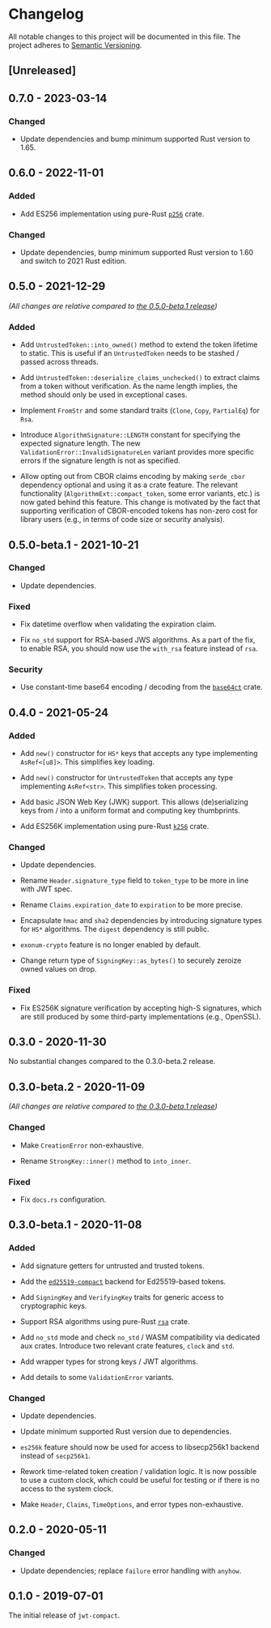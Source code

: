 # Changelog

All notable changes to this project will be documented in this file.
The project adheres to [Semantic Versioning](http://semver.org/spec/v2.0.0.html).

## [Unreleased]

## 0.7.0 - 2023-03-14

### Changed

- Update dependencies and bump minimum supported Rust version to 1.65.

## 0.6.0 - 2022-11-01

### Added

- Add ES256 implementation using pure-Rust [`p256`] crate.

### Changed

- Update dependencies, bump minimum supported Rust version to 1.60 and switch to 2021 Rust edition.

## 0.5.0 - 2021-12-29

*(All changes are relative compared to [the 0.5.0-beta.1 release](#050-beta1---2021-10-21))*

### Added

- Add `UntrustedToken::into_owned()` method to extend the token lifetime to static.
  This is useful if an `UntrustedToken` needs to be stashed / passed across threads.

- Add `UntrustedToken::deserialize_claims_unchecked()` to extract claims from a token
  without verification. As the name length implies, the method should only be used
  in exceptional cases.

- Implement `FromStr` and some standard traits (`Clone`, `Copy`, `PartialEq`) for `Rsa`.

- Introduce `AlgorithmSignature::LENGTH` constant for specifying the expected 
  signature length. The new `ValidationError::InvalidSignatureLen` variant provides
  more specific errors if the signature length is not as specified.

- Allow opting out from CBOR claims encoding by making `serde_cbor` dependency optional
  and using it as a crate feature. The relevant functionality (`AlgorithmExt::compact_token`,
  some error variants, etc.) is now gated behind this feature.
  This change is motivated by the fact that supporting verification of CBOR-encoded tokens 
  has non-zero cost for library users (e.g., in terms of code size or security analysis).

## 0.5.0-beta.1 - 2021-10-21

### Changed

- Update dependencies.

### Fixed

- Fix datetime overflow when validating the expiration claim.

- Fix `no_std` support for RSA-based JWS algorithms. As a part of the fix,
  to enable RSA, you should now use the `with_rsa` feature instead of `rsa`.

### Security

- Use constant-time base64 encoding / decoding from the [`base64ct`] crate.

## 0.4.0 - 2021-05-24

### Added

- Add `new()` constructor for `HS*` keys that accepts any type implementing
  `AsRef<[u8]>`. This simplifies key loading.

- Add `new()` constructor for `UntrustedToken` that accepts any type implementing
  `AsRef<str>`. This simplifies token processing.

- Add basic JSON Web Key (JWK) support. This allows (de)serializing keys from / into
  a uniform format and computing key thumbprints.

- Add ES256K implementation using pure-Rust [`k256`] crate.

### Changed

- Update dependencies.

- Rename `Header.signature_type` field to `token_type` to be more in line with JWT spec.

- Rename `Claims.expiration_date` to `expiration` to be more precise.

- Encapsulate `hmac` and `sha2` dependencies by introducing signature types 
  for `HS*` algorithms. The `digest` dependency is still public.

- `exonum-crypto` feature is no longer enabled by default.

- Change return type of `SigningKey::as_bytes()` to securely zeroize owned values on drop.

### Fixed

- Fix ES256K signature verification by accepting high-S signatures, which are still produced
  by some third-party implementations (e.g., OpenSSL).

## 0.3.0 - 2020-11-30

No substantial changes compared to the 0.3.0-beta.2 release.

## 0.3.0-beta.2 - 2020-11-09

*(All changes are relative compared to [the 0.3.0-beta.1 release](#030-beta1---2020-11-08))*

### Changed

- Make `CreationError` non-exhaustive.

- Rename `StrongKey::inner()` method to `into_inner`.

### Fixed

- Fix `docs.rs` configuration.

## 0.3.0-beta.1 - 2020-11-08

### Added

- Add signature getters for untrusted and trusted tokens.

- Add the [`ed25519-compact`] backend for Ed25519-based tokens.

- Add `SigningKey` and `VerifyingKey` traits for generic access to cryptographic keys.

- Support RSA algorithms using pure-Rust [`rsa`] crate.

- Add `no_std` mode and check `no_std` / WASM compatibility via dedicated aux crates.
  Introduce two relevant crate features, `clock` and `std`.

- Add wrapper types for strong keys / JWT algorithms.

- Add details to some `ValidationError` variants.

### Changed

- Update dependencies.

- Update minimum supported Rust version due to dependencies.

- `es256k` feature should now be used for access to libsecp256k1 backend instead of
  `secp256k1`.

- Rework time-related token creation / validation logic. It is now possible to
  use a custom clock, which could be useful for testing or if there is no access
  to the system clock.

- Make `Header`, `Claims`, `TimeOptions`, and error types non-exhaustive.

## 0.2.0 - 2020-05-11

### Changed

- Update dependencies; replace `failure` error handling with `anyhow`.

## 0.1.0 - 2019-07-01

The initial release of `jwt-compact`.

[`ed25519-compact`]: https://crates.io/crates/ed25519-compact
[`rsa`]: https://crates.io/crates/rsa
[`k256`]: https://crates.io/crates/k256
[`p256`]: https://crates.io/crates/p256
[`base64ct`]: https://crates.io/crates/base64ct
